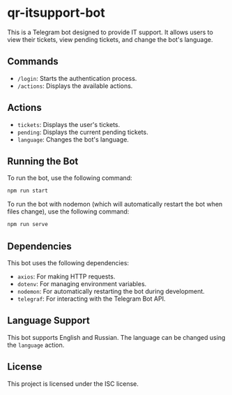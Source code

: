 # qr-itsupport-bot

This is a Telegram bot designed to provide IT support. It allows users to view their tickets, view pending tickets, and change the bot's language.

## Commands

- `/login`: Starts the authentication process.
- `/actions`: Displays the available actions.

## Actions

- `tickets`: Displays the user's tickets.
- `pending`: Displays the current pending tickets.
- `language`: Changes the bot's language.

## Running the Bot

To run the bot, use the following command:

```sh
npm run start
```

To run the bot with nodemon (which will automatically restart the bot when files change), use the following command:

```sh
npm run serve
```

## Dependencies

This bot uses the following dependencies:

- `axios`: For making HTTP requests.
- `dotenv`: For managing environment variables.
- `nodemon`: For automatically restarting the bot during development.
- `telegraf`: For interacting with the Telegram Bot API.

## Language Support

This bot supports English and Russian. The language can be changed using the `language` action.

## License

This project is licensed under the ISC license.